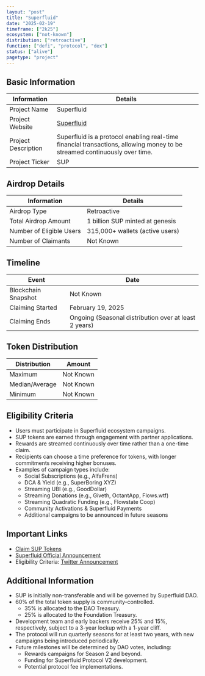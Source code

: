 ```yaml
---
layout: "post"
title: "Superfluid"
date: "2025-02-19"
timeframe: ["2k25"]
ecosystem: ["not-known"]
distribution: ["retroactive"]
function: ["defi", "protocol", "dex"]
status: ["alive"]
pagetype: "project"
---
```


## Basic Information

| Information         | Details                                                                                                                   |
| ------------------- | ------------------------------------------------------------------------------------------------------------------------- |
| Project Name        | Superfluid                                                                                                                |
| Project Website     | [Superfluid](https://superfluid.org)                                                                                      |
| Project Description | Superfluid is a protocol enabling real-time financial transactions, allowing money to be streamed continuously over time. |
| Project Ticker      | SUP                                                                                                                       |

## Airdrop Details

| Information              | Details                         |
| ------------------------ | ------------------------------- |
| Airdrop Type             | Retroactive                     |
| Total Airdrop Amount     | 1 billion SUP minted at genesis |
| Number of Eligible Users | 315,000+ wallets (active users) |
| Number of Claimants      | Not Known                       |

## Timeline

| Event               | Date                                                  |
| ------------------- | ----------------------------------------------------- |
| Blockchain Snapshot | Not Known                                             |
| Claiming Started    | February 19, 2025                                     |
| Claiming Ends       | Ongoing (Seasonal distribution over at least 2 years) |

## Token Distribution

| Distribution   | Amount    |
| -------------- | --------- |
| Maximum        | Not Known |
| Median/Average | Not Known |
| Minimum        | Not Known |

## Eligibility Criteria

- Users must participate in Superfluid ecosystem campaigns.
- SUP tokens are earned through engagement with partner applications.
- Rewards are streamed continuously over time rather than a one-time claim.
- Recipients can choose a time preference for tokens, with longer commitments receiving higher bonuses.
- Examples of campaign types include:
  - Social Subscriptions (e.g., AlfaFrens)
  - DCA & Yield (e.g., SuperBoring XYZ)
  - Streaming UBI (e.g., GoodDollar)
  - Streaming Donations (e.g., Giveth, OctantApp, Flows.wtf)
  - Streaming Quadratic Funding (e.g., Flowstate Coop)
  - Community Activations & Superfluid Payments
  - Additional campaigns to be announced in future seasons

## Important Links

- [Claim SUP Tokens](https://claim.superfluid.org)
- [Superfluid Official Announcement](https://superfluid.org/post/introducing-sup-the-superfluid-token)
- Eligibility Criteria: [Twitter Announcement](https://x.com/Superfluid_HQ/status/1892236026925773206)

## Additional Information

- SUP is initially non-transferable and will be governed by Superfluid DAO.
- 60% of the total token supply is community-controlled.
  - 35% is allocated to the DAO Treasury.
  - 25% is allocated to the Foundation Treasury.
- Development team and early backers receive 25% and 15%, respectively, subject to a 3-year lockup with a 1-year cliff.
- The protocol will run quarterly seasons for at least two years, with new campaigns being introduced periodically.
- Future milestones will be determined by DAO votes, including:
  - Rewards campaigns for Season 2 and beyond.
  - Funding for Superfluid Protocol V2 development.
  - Potential protocol fee implementations.